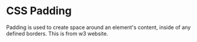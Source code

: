 # CSS Padding

Padding is used to create space around an element's content, inside of any defined borders. This is from w3 website.